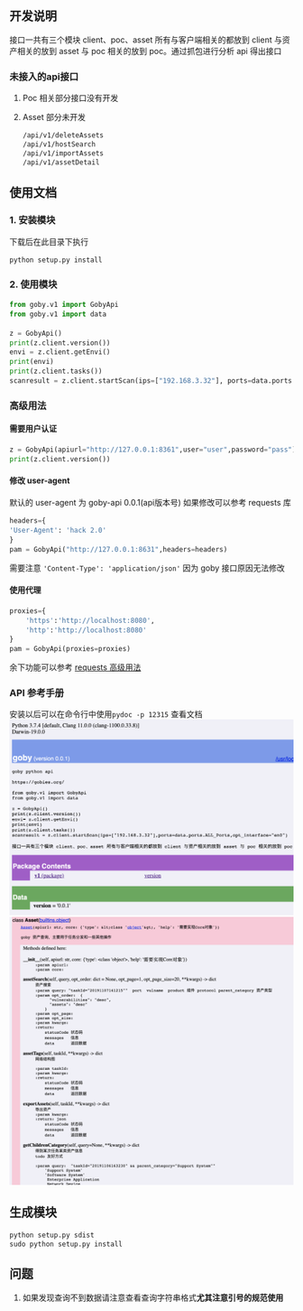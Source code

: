 ## 开发说明

接口一共有三个模块 client、poc、asset 所有与客户端相关的都放到 client 与资产相关的放到 asset 与 poc 相关的放到 poc。通过抓包进行分析 api 得出接口

### 未接入的api接口

1. Poc 相关部分接口没有开发

2. Asset 部分未开发

   ```
   /api/v1/deleteAssets
   /api/v1/hostSearch
   /api/v1/importAssets
   /api/v1/assetDetail
   ```


## 使用文档
### 1. 安装模块
下载后在此目录下执行
```shell
python setup.py install
```
### 2. 使用模块

```python
from goby.v1 import GobyApi
from goby.v1 import data

z = GobyApi()
print(z.client.version())
envi = z.client.getEnvi()
print(envi)
print(z.client.tasks())
scanresult = z.client.startScan(ips=["192.168.3.32"], ports=data.ports.ALL_Ports, opt_interface="en0")
```
### 高级用法
#### 需要用户认证
```python
z = GobyApi(apiurl="http://127.0.0.1:8361",user="user",password="pass")
print(z.client.version())
```
#### 修改 user-agent  
默认的 user-agent 为 goby-api 0.0.1(api版本号)
如果修改可以参考 requests 库
```python
headers={
'User-Agent': 'hack 2.0'
}
pam = GobyApi("http://127.0.0.1:8631",headers=headers)

```
需要注意 `'Content-Type': 'application/json'` 因为 goby 接口原因无法修改
#### 使用代理  
```python
proxies={
    'https':'http://localhost:8080',
    'http':'http://localhost:8080'
}
pam = GobyApi(proxies=proxies)
```

余下功能可以参考 [requests 高级用法](https://2.python-requests.org//en/master/user/advanced/)   
### API 参考手册
安装以后可以在命令行中使用`pydoc -p 12315` 查看文档
![](./doc/goby-index.png)
![](./doc/asset.png)
## 生成模块
```shell
python setup.py sdist
sudo python setup.py install
```

## 问题
 1. 如果发现查询不到数据请注意查看查询字符串格式**尤其注意引号的规范使用**
